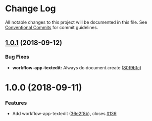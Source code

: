 # Change Log

All notable changes to this project will be documented in this file.
See [Conventional Commits](https://conventionalcommits.org) for commit guidelines.

<a name="1.0.1"></a>
## [1.0.1](https://github.com/havardh/workflow/compare/workflow-app-textedit@1.0.0...workflow-app-textedit@1.0.1) (2018-09-12)


### Bug Fixes

* **workflow-app-textedit:** Always do document.create ([80f9b1c](https://github.com/havardh/workflow/commit/80f9b1c))





<a name="1.0.0"></a>
# 1.0.0 (2018-09-11)


### Features

* Add workflow-app-textedit ([36e2f8b](https://github.com/havardh/workflow/commit/36e2f8b)), closes [#136](https://github.com/havardh/workflow/issues/136)
